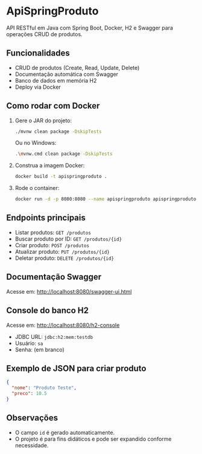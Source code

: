 # ApiSpringProduto

API RESTful em Java com Spring Boot, Docker, H2 e Swagger para operações CRUD de produtos.

## Funcionalidades
- CRUD de produtos (Create, Read, Update, Delete)
- Documentação automática com Swagger
- Banco de dados em memória H2
- Deploy via Docker

## Como rodar com Docker
1. Gere o JAR do projeto:
   ```sh
   ./mvnw clean package -DskipTests
   ```
   Ou no Windows:
   ```sh
   .\mvnw.cmd clean package -DskipTests
   ```
2. Construa a imagem Docker:
   ```sh
   docker build -t apispringproduto .
   ```
3. Rode o container:
   ```sh
   docker run -d -p 8080:8080 --name apispringproduto apispringproduto
   ```

## Endpoints principais
- Listar produtos: `GET /produtos`
- Buscar produto por ID: `GET /produtos/{id}`
- Criar produto: `POST /produtos`
- Atualizar produto: `PUT /produtos/{id}`
- Deletar produto: `DELETE /produtos/{id}`

## Documentação Swagger
Acesse em: [http://localhost:8080/swagger-ui.html](http://localhost:8080/swagger-ui.html)

## Console do banco H2
Acesse em: [http://localhost:8080/h2-console](http://localhost:8080/h2-console)
- JDBC URL: `jdbc:h2:mem:testdb`
- Usuário: `sa`
- Senha: (em branco)

## Exemplo de JSON para criar produto
```json
{
  "nome": "Produto Teste",
  "preco": 10.5
}
```

## Observações
- O campo `id` é gerado automaticamente.
- O projeto é para fins didáticos e pode ser expandido conforme necessidade.
